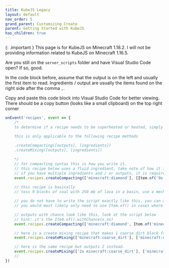 ```yaml
---
title: KubeJS Legacy
layout: default
nav_order: 5
grand_parent: Customizing Create
parent: Getting Started with KubeJS
has_children: true
---
```

{: .important }
This page is for KubeJS on Minecraft 1.18.2. I will not be providing information related to KubeJS on Minecraft 1.16.5.

Are you still on the `server_scripts` folder and have Visual Studio Code open? If so, good.

In the code block before, assume that the output is on the left and usually the first item to read. Ingredients / output are usually the items found on the right side after the comma `,`.

Copy and paste this code block into Visual Studio Code for better viewing. There should be a copy button (looks like a small clipboard) on the top right corner

```js
onEvent('recipes', event => {
    /* 
    to determine if a recipe needs to be superheated or heated, simply type .heated() or .superheated() at the end of a recipe

    this is only applicable to the following recipe methods
    
    .createCompacting([outputs], [ingredients])
    .createMixing([outputs], [ingredients])

    */
    // for compacting syntax this is how you write it.
    // this recipe below uses a fluid ingredient, take note of how it is written
    // if you have multiple ingredients and / or outputs, it is required to put them in [square bracket] groups.
    event.recipes.createCompacting(['minecraft:diamond'], [Item.of('9x minecraft:coal_block'), Fluid.of('minecraft:lava', 250)]).superheated()
    
    // this recipe is basically 
    // toss 9 blocks of coal with 250 mb of lava in a basin, use a mechanical press to compact

    // you do not have to write the script exactly like this, you can actually write it like this 
    // you would most likely only need to use Item.of() in cases where an item has a chance output or has an NBT tag is needed

    // outputs with chance look like this, look at the script below
    // hint: it's the Item.of().withChance(x.xx)
    event.recipes.createCompacting(['minecraft:diamond', Item.of('minecraft:diamond').withChance(0.25)], ['9x minecraft:coal_block', Fluid.of('minecraft:lava', 250)]).superheated

    // here is a create mixing recipe that makes 1 coarse dirt block from mixing 1 dirt block and 1 gravel block 
    event.recipes.createMixing(['minecraft:coarse_dirt'], ['minecraft:dirt', 'minecraft:gravel'])

    // here is the same recipe but outputs 2 instead.
    event.recipes.createMixing(['2x minecraft:coarse_dirt'], ['minecraft:dirt', 'minecraft:gravel'])
    // 
})
```

